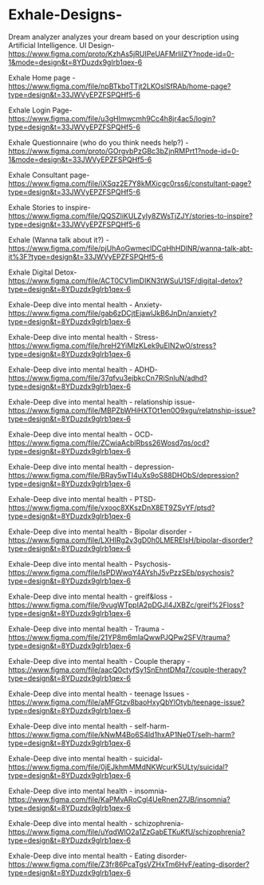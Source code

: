 # Exhale-Designs-
Dream analyzer analyzes your dream based on your description using Artificial Intelligence.
UI Design- https://www.figma.com/proto/KzhAs5jRUIPeUAFMrIiIZY?node-id=0-1&mode=design&t=8YDuzdx9gIrb1qex-6

Exhale Home page - https://www.figma.com/file/npBTkboTTjt2LKOslSfRAb/home-page?type=design&t=33JWVyEPZFSPQHf5-6

Exhale Login Page- https://www.figma.com/file/u3gHlmwcmh9Cc4h8jr4ac5/login?type=design&t=33JWVyEPZFSPQHf5-6

Exhale Questionnaire (who do you think needs help?) - https://www.figma.com/proto/GOrgvbPzGBc3bZjnRMPrt1?node-id=0-1&mode=design&t=33JWVyEPZFSPQHf5-6

Exhale Consultant page- https://www.figma.com/file/iXSqz2E7Y8kMXicgc0rss6/constultant-page?type=design&t=33JWVyEPZFSPQHf5-6

Exhale Stories to inspire- https://www.figma.com/file/QQSZliKULZyIy8ZWsTjZJY/stories-to-inspire?type=design&t=33JWVyEPZFSPQHf5-6

Exhale (Wanna talk about it?) - https://www.figma.com/file/pjUhAoGwmeclDCqHhHDlNR/wanna-talk-abt-it%3F?type=design&t=33JWVyEPZFSPQHf5-6

Exhale Digital Detox- https://www.figma.com/file/ACT0CV1jmDIKN3tWSuU1SF/digital-detox?type=design&t=8YDuzdx9gIrb1qex-6

Exhale-Deep dive into mental health - Anxiety- https://www.figma.com/file/gab6zDCjtEjawlJkB6JnDn/anxiety?type=design&t=8YDuzdx9gIrb1qex-6

Exhale-Deep dive into mental health - Stress- https://www.figma.com/file/hreH2YiMlzKLek9uEIN2wO/stress?type=design&t=8YDuzdx9gIrb1qex-6

Exhale-Deep dive into mental health - ADHD- https://www.figma.com/file/37qfvu3ejbkcCn7RiSnluN/adhd?type=design&t=8YDuzdx9gIrb1qex-6

Exhale-Deep dive into mental health - relationship issue- https://www.figma.com/file/MBPZbWHiHXTOt1en0O9xgu/relatnship-issue?type=design&t=8YDuzdx9gIrb1qex-6

Exhale-Deep dive into mental health - OCD- https://www.figma.com/file/ZCwiaAcblRbss26Wosd7qs/ocd?type=design&t=8YDuzdx9gIrb1qex-6

Exhale-Deep dive into mental health - depression-https://www.figma.com/file/BRay5wTI4uXs9oS88DHObS/depression?type=design&t=8YDuzdx9gIrb1qex-6

Exhale-Deep dive into mental health - PTSD- https://www.figma.com/file/vxooc8XKszDnX8ET9ZSvYF/ptsd?type=design&t=8YDuzdx9gIrb1qex-6

Exhale-Deep dive into mental health - Bipolar disorder -https://www.figma.com/file/LXHIRg2v3gD0h0LMEREIsH/bipolar-disorder?type=design&t=8YDuzdx9gIrb1qex-6

Exhale-Deep dive into mental health - Psychosis-https://www.figma.com/file/lsPDWwqY4AYshJ5vPzzSEb/psychosis?type=design&t=8YDuzdx9gIrb1qex-6

Exhale-Deep dive into mental health - greif&loss -https://www.figma.com/file/9vugWTppIA2pDGJl4JXBZc/greif%2Floss?type=design&t=8YDuzdx9gIrb1qex-6

Exhale-Deep dive into mental health - Trauma -https://www.figma.com/file/21YP8m6mIaQwwPJQPw2SFV/trauma?type=design&t=8YDuzdx9gIrb1qex-6

Exhale-Deep dive into mental health - Couple therapy -https://www.figma.com/file/aacQ0ctyfSy1SnEhntDMq7/couple-therapy?type=design&t=8YDuzdx9gIrb1qex-6

Exhale-Deep dive into mental health - teenage Issues -https://www.figma.com/file/aMFGtzv8baoHxyQbYlOtyb/teenage-issue?type=design&t=8YDuzdx9gIrb1qex-6

Exhale-Deep dive into mental health - self-harm- https://www.figma.com/file/kNwM4Bo6S4ld1hxAP1Ne0T/selh-harm?type=design&t=8YDuzdx9gIrb1qex-6

Exhale-Deep dive into mental health - suicidal- https://www.figma.com/file/0jEJkhmMMdNKWcurK5ULty/suicidal?type=design&t=8YDuzdx9gIrb1qex-6

Exhale-Deep dive into mental health - insomnia- https://www.figma.com/file/KaPMvARoCgl4UeRnen27JB/insomnia?type=design&t=8YDuzdx9gIrb1qex-6

Exhale-Deep dive into mental health - schizophrenia- https://www.figma.com/file/uYqdWlO2a1ZzGabETKuKfU/schizophrenia?type=design&t=8YDuzdx9gIrb1qex-6

Exhale-Deep dive into mental health - Eating disorder- https://www.figma.com/file/Z3fr86PcaTgsVZHxTm6HvF/eating-disorder?type=design&t=8YDuzdx9gIrb1qex-6
